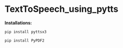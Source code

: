 # TextToSpeech_using_pytts

**Installations:**
```
pip install pyttsx3
```
```
pip install PyPDF2
```
